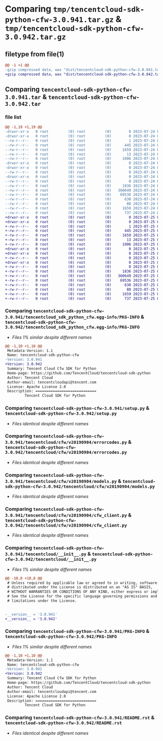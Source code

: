 # Comparing `tmp/tencentcloud-sdk-python-cfw-3.0.941.tar.gz` & `tmp/tencentcloud-sdk-python-cfw-3.0.942.tar.gz`

## filetype from file(1)

```diff
@@ -1 +1 @@
-gzip compressed data, was "dist/tencentcloud-sdk-python-cfw-3.0.941.tar", last modified: Mon Jul 24 00:33:06 2023, max compression
+gzip compressed data, was "dist/tencentcloud-sdk-python-cfw-3.0.942.tar", last modified: Tue Jul 25 04:13:44 2023, max compression
```

## Comparing `tencentcloud-sdk-python-cfw-3.0.941.tar` & `tencentcloud-sdk-python-cfw-3.0.942.tar`

### file list

```diff
@@ -1,19 +1,19 @@
-drwxr-xr-x   0 root         (0) root         (0)        0 2023-07-24 00:33:06.000000 tencentcloud-sdk-python-cfw-3.0.941/
-drwxr-xr-x   0 root         (0) root         (0)        0 2023-07-24 00:33:06.000000 tencentcloud-sdk-python-cfw-3.0.941/tencentcloud_sdk_python_cfw.egg-info/
--rw-r--r--   0 root         (0) root         (0)        1 2023-07-24 00:33:06.000000 tencentcloud-sdk-python-cfw-3.0.941/tencentcloud_sdk_python_cfw.egg-info/dependency_links.txt
--rw-r--r--   0 root         (0) root         (0)      445 2023-07-24 00:33:06.000000 tencentcloud-sdk-python-cfw-3.0.941/tencentcloud_sdk_python_cfw.egg-info/SOURCES.txt
--rw-r--r--   0 root         (0) root         (0)     1659 2023-07-24 00:33:06.000000 tencentcloud-sdk-python-cfw-3.0.941/tencentcloud_sdk_python_cfw.egg-info/PKG-INFO
--rw-r--r--   0 root         (0) root         (0)       13 2023-07-24 00:33:06.000000 tencentcloud-sdk-python-cfw-3.0.941/tencentcloud_sdk_python_cfw.egg-info/top_level.txt
--rw-r--r--   0 root         (0) root         (0)     1006 2023-07-24 00:33:06.000000 tencentcloud-sdk-python-cfw-3.0.941/setup.py
-drwxr-xr-x   0 root         (0) root         (0)        0 2023-07-24 00:33:06.000000 tencentcloud-sdk-python-cfw-3.0.941/tencentcloud/
-drwxr-xr-x   0 root         (0) root         (0)        0 2023-07-24 00:33:06.000000 tencentcloud-sdk-python-cfw-3.0.941/tencentcloud/cfw/
--rw-r--r--   0 root         (0) root         (0)        0 2023-07-24 00:33:06.000000 tencentcloud-sdk-python-cfw-3.0.941/tencentcloud/cfw/__init__.py
-drwxr-xr-x   0 root         (0) root         (0)        0 2023-07-24 00:33:06.000000 tencentcloud-sdk-python-cfw-3.0.941/tencentcloud/cfw/v20190904/
--rw-r--r--   0 root         (0) root         (0)        0 2023-07-24 00:33:06.000000 tencentcloud-sdk-python-cfw-3.0.941/tencentcloud/cfw/v20190904/__init__.py
--rw-r--r--   0 root         (0) root         (0)     1836 2023-07-24 00:33:06.000000 tencentcloud-sdk-python-cfw-3.0.941/tencentcloud/cfw/v20190904/errorcodes.py
--rw-r--r--   0 root         (0) root         (0)   360649 2023-07-24 00:33:06.000000 tencentcloud-sdk-python-cfw-3.0.941/tencentcloud/cfw/v20190904/models.py
--rw-r--r--   0 root         (0) root         (0)    69536 2023-07-24 00:33:06.000000 tencentcloud-sdk-python-cfw-3.0.941/tencentcloud/cfw/v20190904/cfw_client.py
--rw-r--r--   0 root         (0) root         (0)      630 2023-07-24 00:33:06.000000 tencentcloud-sdk-python-cfw-3.0.941/tencentcloud/__init__.py
--rw-r--r--   0 root         (0) root         (0)       88 2023-07-24 00:33:06.000000 tencentcloud-sdk-python-cfw-3.0.941/setup.cfg
--rw-r--r--   0 root         (0) root         (0)     1659 2023-07-24 00:33:06.000000 tencentcloud-sdk-python-cfw-3.0.941/PKG-INFO
--rw-r--r--   0 root         (0) root         (0)      737 2023-07-24 00:33:06.000000 tencentcloud-sdk-python-cfw-3.0.941/README.rst
+drwxr-xr-x   0 root         (0) root         (0)        0 2023-07-25 04:13:44.000000 tencentcloud-sdk-python-cfw-3.0.942/
+drwxr-xr-x   0 root         (0) root         (0)        0 2023-07-25 04:13:44.000000 tencentcloud-sdk-python-cfw-3.0.942/tencentcloud_sdk_python_cfw.egg-info/
+-rw-r--r--   0 root         (0) root         (0)        1 2023-07-25 04:13:44.000000 tencentcloud-sdk-python-cfw-3.0.942/tencentcloud_sdk_python_cfw.egg-info/dependency_links.txt
+-rw-r--r--   0 root         (0) root         (0)      445 2023-07-25 04:13:44.000000 tencentcloud-sdk-python-cfw-3.0.942/tencentcloud_sdk_python_cfw.egg-info/SOURCES.txt
+-rw-r--r--   0 root         (0) root         (0)     1659 2023-07-25 04:13:44.000000 tencentcloud-sdk-python-cfw-3.0.942/tencentcloud_sdk_python_cfw.egg-info/PKG-INFO
+-rw-r--r--   0 root         (0) root         (0)       13 2023-07-25 04:13:44.000000 tencentcloud-sdk-python-cfw-3.0.942/tencentcloud_sdk_python_cfw.egg-info/top_level.txt
+-rw-r--r--   0 root         (0) root         (0)     1006 2023-07-25 04:13:44.000000 tencentcloud-sdk-python-cfw-3.0.942/setup.py
+drwxr-xr-x   0 root         (0) root         (0)        0 2023-07-25 04:13:44.000000 tencentcloud-sdk-python-cfw-3.0.942/tencentcloud/
+drwxr-xr-x   0 root         (0) root         (0)        0 2023-07-25 04:13:44.000000 tencentcloud-sdk-python-cfw-3.0.942/tencentcloud/cfw/
+-rw-r--r--   0 root         (0) root         (0)        0 2023-07-25 04:13:44.000000 tencentcloud-sdk-python-cfw-3.0.942/tencentcloud/cfw/__init__.py
+drwxr-xr-x   0 root         (0) root         (0)        0 2023-07-25 04:13:44.000000 tencentcloud-sdk-python-cfw-3.0.942/tencentcloud/cfw/v20190904/
+-rw-r--r--   0 root         (0) root         (0)        0 2023-07-25 04:13:44.000000 tencentcloud-sdk-python-cfw-3.0.942/tencentcloud/cfw/v20190904/__init__.py
+-rw-r--r--   0 root         (0) root         (0)     1836 2023-07-25 04:13:44.000000 tencentcloud-sdk-python-cfw-3.0.942/tencentcloud/cfw/v20190904/errorcodes.py
+-rw-r--r--   0 root         (0) root         (0)   360649 2023-07-25 04:13:44.000000 tencentcloud-sdk-python-cfw-3.0.942/tencentcloud/cfw/v20190904/models.py
+-rw-r--r--   0 root         (0) root         (0)    69536 2023-07-25 04:13:44.000000 tencentcloud-sdk-python-cfw-3.0.942/tencentcloud/cfw/v20190904/cfw_client.py
+-rw-r--r--   0 root         (0) root         (0)      630 2023-07-25 04:13:44.000000 tencentcloud-sdk-python-cfw-3.0.942/tencentcloud/__init__.py
+-rw-r--r--   0 root         (0) root         (0)       88 2023-07-25 04:13:44.000000 tencentcloud-sdk-python-cfw-3.0.942/setup.cfg
+-rw-r--r--   0 root         (0) root         (0)     1659 2023-07-25 04:13:44.000000 tencentcloud-sdk-python-cfw-3.0.942/PKG-INFO
+-rw-r--r--   0 root         (0) root         (0)      737 2023-07-25 04:13:44.000000 tencentcloud-sdk-python-cfw-3.0.942/README.rst
```

### Comparing `tencentcloud-sdk-python-cfw-3.0.941/tencentcloud_sdk_python_cfw.egg-info/PKG-INFO` & `tencentcloud-sdk-python-cfw-3.0.942/tencentcloud_sdk_python_cfw.egg-info/PKG-INFO`

 * *Files 1% similar despite different names*

```diff
@@ -1,10 +1,10 @@
 Metadata-Version: 1.1
 Name: tencentcloud-sdk-python-cfw
-Version: 3.0.941
+Version: 3.0.942
 Summary: Tencent Cloud Cfw SDK for Python
 Home-page: https://github.com/TencentCloud/tencentcloud-sdk-python
 Author: Tencent Cloud
 Author-email: tencentcloudapi@tencent.com
 License: Apache License 2.0
 Description: ============================
         Tencent Cloud SDK for Python
```

### Comparing `tencentcloud-sdk-python-cfw-3.0.941/setup.py` & `tencentcloud-sdk-python-cfw-3.0.942/setup.py`

 * *Files identical despite different names*

### Comparing `tencentcloud-sdk-python-cfw-3.0.941/tencentcloud/cfw/v20190904/errorcodes.py` & `tencentcloud-sdk-python-cfw-3.0.942/tencentcloud/cfw/v20190904/errorcodes.py`

 * *Files identical despite different names*

### Comparing `tencentcloud-sdk-python-cfw-3.0.941/tencentcloud/cfw/v20190904/models.py` & `tencentcloud-sdk-python-cfw-3.0.942/tencentcloud/cfw/v20190904/models.py`

 * *Files identical despite different names*

### Comparing `tencentcloud-sdk-python-cfw-3.0.941/tencentcloud/cfw/v20190904/cfw_client.py` & `tencentcloud-sdk-python-cfw-3.0.942/tencentcloud/cfw/v20190904/cfw_client.py`

 * *Files identical despite different names*

### Comparing `tencentcloud-sdk-python-cfw-3.0.941/tencentcloud/__init__.py` & `tencentcloud-sdk-python-cfw-3.0.942/tencentcloud/__init__.py`

 * *Files 1% similar despite different names*

```diff
@@ -10,8 +10,8 @@
 # Unless required by applicable law or agreed to in writing, software
 # distributed under the License is distributed on an "AS IS" BASIS,
 # WITHOUT WARRANTIES OR CONDITIONS OF ANY KIND, either express or implied.
 # See the License for the specific language governing permissions and
 # limitations under the License.
 
 
-__version__ = '3.0.941'
+__version__ = '3.0.942'
```

### Comparing `tencentcloud-sdk-python-cfw-3.0.941/PKG-INFO` & `tencentcloud-sdk-python-cfw-3.0.942/PKG-INFO`

 * *Files 1% similar despite different names*

```diff
@@ -1,10 +1,10 @@
 Metadata-Version: 1.1
 Name: tencentcloud-sdk-python-cfw
-Version: 3.0.941
+Version: 3.0.942
 Summary: Tencent Cloud Cfw SDK for Python
 Home-page: https://github.com/TencentCloud/tencentcloud-sdk-python
 Author: Tencent Cloud
 Author-email: tencentcloudapi@tencent.com
 License: Apache License 2.0
 Description: ============================
         Tencent Cloud SDK for Python
```

### Comparing `tencentcloud-sdk-python-cfw-3.0.941/README.rst` & `tencentcloud-sdk-python-cfw-3.0.942/README.rst`

 * *Files identical despite different names*


